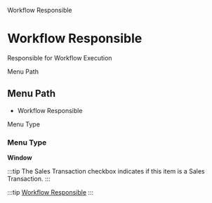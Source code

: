 
Workflow Responsible
# Workflow Responsible


Responsible for Workflow Execution

Menu Path
## Menu Path



- Workflow Responsible

Menu Type
### Menu Type

**Window**

:::tip
The Sales Transaction checkbox indicates if this item is a Sales Transaction.
:::

:::tip
[Workflow Responsible](functional-guide/window/window-workflow-responsible.md)
:::